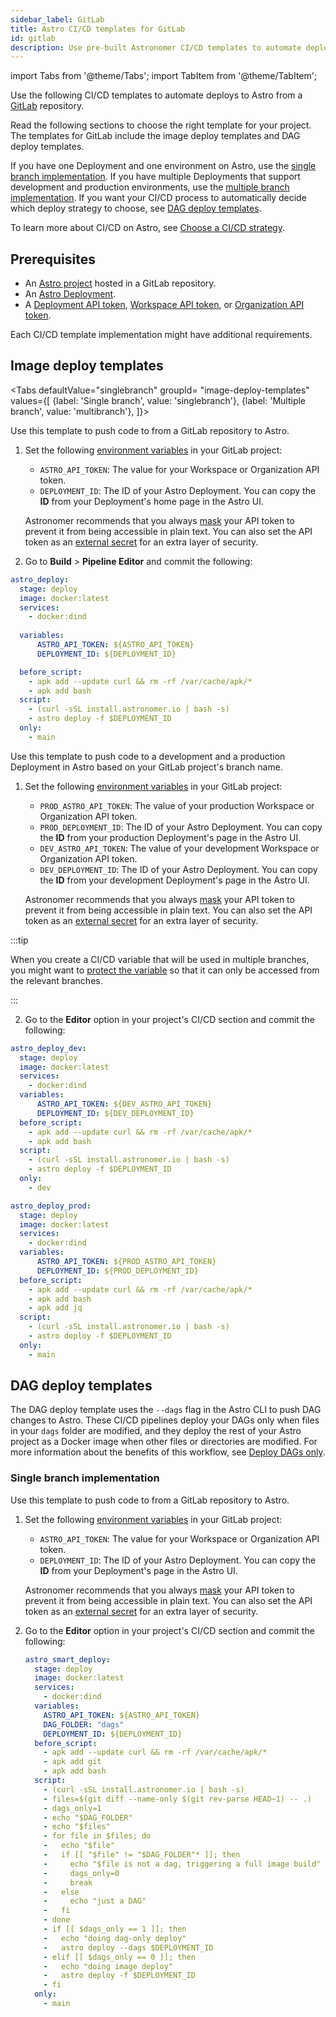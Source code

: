 ```yaml
---
sidebar_label: GitLab
title: Astro CI/CD templates for GitLab
id: gitlab
description: Use pre-built Astronomer CI/CD templates to automate deploying Apache Airflow DAGs to Astro using GitLab.
---
```


import Tabs from '@theme/Tabs';
import TabItem from '@theme/TabItem';

Use the following CI/CD templates to automate deploys to Astro from a [GitLab](https://gitlab.com/) repository.

Read the following sections to choose the right template for your project. The templates for GitLab include the image deploy templates and DAG deploy templates.

If you have one Deployment and one environment on Astro, use the [single branch implementation](#single-branch-implementation). If you have multiple Deployments that support development and production environments, use the [multiple branch implementation](#multiple-branch-implementation). If you want your CI/CD process to automatically decide which deploy strategy to choose, see [DAG deploy templates](#dag-deploy-templates).

To learn more about CI/CD on Astro, see [Choose a CI/CD strategy](set-up-ci-cd.md).

## Prerequisites

- An [Astro project](cli/develop-project.md#create-an-astro-project) hosted in a GitLab repository.
- An [Astro Deployment](create-deployment.md).
- A [Deployment API token](deployment-api-tokens.md), [Workspace API token](workspace-api-tokens.md), or [Organization API token](organization-api-tokens.md).

Each CI/CD template implementation might have additional requirements.

## Image deploy templates

<Tabs
    defaultValue="singlebranch"
    groupId= "image-deploy-templates"
    values={[
        {label: 'Single branch', value: 'singlebranch'},
        {label: 'Multiple branch', value: 'multibranch'},
    ]}>

<TabItem value="singlebranch">

Use this template to push code to from a GitLab repository to Astro.

1. Set the following [environment variables](https://docs.gitlab.com/ee/ci/variables/#for-a-project) in your GitLab project:

    - `ASTRO_API_TOKEN`: The value for your Workspace or Organization API token.
    - `DEPLOYMENT_ID`: The ID of your Astro Deployment. You can copy the **ID** from your Deployment's home page in the Astro UI.

    Astronomer recommends that you always [mask](https://docs.gitlab.com/ee/ci/variables/#mask-a-cicd-variable) your API token to prevent it from being accessible in plain text. You can also set the API token as an [external secret](https://docs.gitlab.com/ee/ci/secrets/index.html) for an extra layer of security.

2. Go to **Build** > **Pipeline Editor** and commit the following:

  ```yaml
  astro_deploy:
    stage: deploy
    image: docker:latest
    services:
      - docker:dind
    
    variables:
        ASTRO_API_TOKEN: ${ASTRO_API_TOKEN}
        DEPLOYMENT_ID: ${DEPLOYMENT_ID}

    before_script:
      - apk add --update curl && rm -rf /var/cache/apk/*
      - apk add bash
    script:
      - (curl -sSL install.astronomer.io | bash -s)
      - astro deploy -f $DEPLOYMENT_ID
    only:
      - main
  ```

</TabItem>

<TabItem value="multibranch">

Use this template to push code to a development and a production Deployment in Astro based on your GitLab project's branch name.

1. Set the following [environment variables](https://docs.gitlab.com/ee/ci/variables/#for-a-project) in your GitLab project:

    - `PROD_ASTRO_API_TOKEN`: The value of your production Workspace or Organization API token.
    - `PROD_DEPLOYMENT_ID`: The ID of your Astro Deployment. You can copy the **ID** from your production Deployment's page in the Astro UI.
    - `DEV_ASTRO_API_TOKEN`: The value of your development Workspace or Organization API token.
    - `DEV_DEPLOYMENT_ID`: The ID of your Astro Deployment. You can copy the **ID** from your development Deployment's page in the Astro UI.

    Astronomer recommends that you always [mask](https://docs.gitlab.com/ee/ci/variables/#mask-a-cicd-variable) your API token to prevent it from being accessible in plain text. You can also set the API token as an [external secret](https://docs.gitlab.com/ee/ci/secrets/index.html) for an extra layer of security.

  :::tip

  When you create a CI/CD variable that will be used in multiple branches, you might want to [protect the variable](https://docs.gitlab.com/ee/ci/variables/#protect-a-cicd-variable) so that it can only be accessed from the relevant branches.

  :::

2. Go to the **Editor** option in your project's CI/CD section and commit the following:

  ```yaml
  astro_deploy_dev:
    stage: deploy
    image: docker:latest
    services:
      - docker:dind
    variables:
        ASTRO_API_TOKEN: ${DEV_ASTRO_API_TOKEN}
        DEPLOYMENT_ID: ${DEV_DEPLOYMENT_ID}
    before_script:
      - apk add --update curl && rm -rf /var/cache/apk/*
      - apk add bash
    script:
      - (curl -sSL install.astronomer.io | bash -s)
      - astro deploy -f $DEPLOYMENT_ID
    only:
      - dev

  astro_deploy_prod:
    stage: deploy
    image: docker:latest
    services:
      - docker:dind
    variables:
        ASTRO_API_TOKEN: ${PROD_ASTRO_API_TOKEN}
        DEPLOYMENT_ID: ${PROD_DEPLOYMENT_ID}
    before_script:
      - apk add --update curl && rm -rf /var/cache/apk/*
      - apk add bash
      - apk add jq
    script:
      - (curl -sSL install.astronomer.io | bash -s)
      - astro deploy -f $DEPLOYMENT_ID
    only:
      - main
  ```

</TabItem>
</Tabs>

## DAG deploy templates

The DAG deploy template uses the `--dags` flag in the Astro CLI to push DAG changes to Astro. These CI/CD pipelines deploy your DAGs only when files in your `dags` folder are modified, and they deploy the rest of your Astro project as a Docker image when other files or directories are modified. For more information about the benefits of this workflow, see [Deploy DAGs only](astro/deploy-code.md).

### Single branch implementation

Use this template to push code to from a GitLab repository to Astro.

1. Set the following [environment variables](https://docs.gitlab.com/ee/ci/variables/#for-a-project) in your GitLab project:

    - `ASTRO_API_TOKEN`: The value for your Workspace or Organization API token.
    - `DEPLOYMENT_ID`: The ID of your Astro Deployment. You can copy the **ID** from your Deployment's page in the Astro UI.

    Astronomer recommends that you always [mask](https://docs.gitlab.com/ee/ci/variables/#mask-a-cicd-variable) your API token to prevent it from being accessible in plain text. You can also set the API token as an [external secret](https://docs.gitlab.com/ee/ci/secrets/index.html) for an extra layer of security.

2. Go to the **Editor** option in your project's CI/CD section and commit the following:
   
    ```yaml
    astro_smart_deploy:
      stage: deploy
      image: docker:latest
      services:
        - docker:dind
      variables:
        ASTRO_API_TOKEN: ${ASTRO_API_TOKEN}
        DAG_FOLDER: "dags"
        DEPLOYMENT_ID: ${DEPLOYMENT_ID}
      before_script:
        - apk add --update curl && rm -rf /var/cache/apk/*
        - apk add git
        - apk add bash
      script:
        - (curl -sSL install.astronomer.io | bash -s)
        - files=$(git diff --name-only $(git rev-parse HEAD~1) -- .)
        - dags_only=1
        - echo "$DAG_FOLDER"
        - echo "$files"
        - for file in $files; do
        -   echo "$file"
        -   if [[ "$file" != "$DAG_FOLDER"* ]]; then
        -     echo "$file is not a dag, triggering a full image build"
        -     dags_only=0
        -     break
        -   else
        -     echo "just a DAG"
        -   fi
        - done
        - if [[ $dags_only == 1 ]]; then
        -   echo "doing dag-only deploy"
        -   astro deploy --dags $DEPLOYMENT_ID
        - elif [[ $dags_only == 0 ]]; then
        -   echo "doing image deploy"
        -   astro deploy -f $DEPLOYMENT_ID
        - fi
      only:
        - main
    ```
